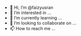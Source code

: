 - 👋 Hi, I’m @faizyusran
- 👀 I’m interested in ...
- 🌱 I’m currently learning ...
- 💞️ I’m looking to collaborate on ...
- 📫 How to reach me ...

<!---
faizyusran/faizyusran is a ✨ special ✨ repository because its `README.md` (this file) appears on your GitHub profile.
You can click the Preview link to take a look at your changes.
--->
